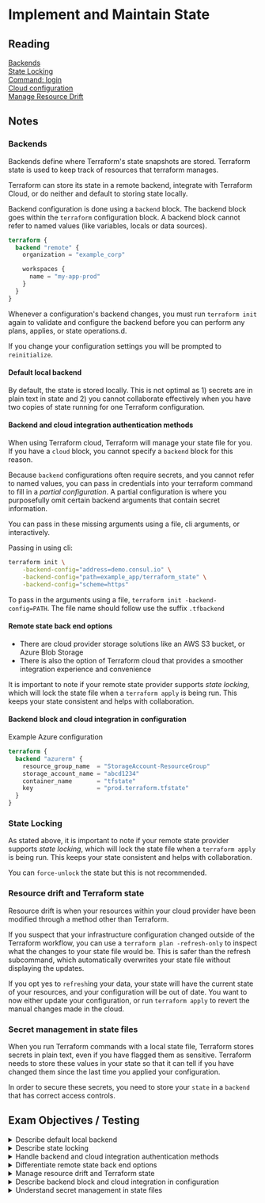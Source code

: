 # Implement and Maintain State

## Reading

[Backends](https://developer.hashicorp.com/terraform/language/v1.1.x/settings/backends)  
[State Locking](https://developer.hashicorp.com/terraform/language/v1.1.x/state/locking)  
[Command: login](https://developer.hashicorp.com/terraform/cli/commands/login)  
[Cloud configuration](https://developer.hashicorp.com/terraform/language/settings/terraform-cloud)  
[Manage Resource Drift](https://developer.hashicorp.com/terraform/tutorials/state/resource-drift#introduce-drift)  

## Notes

### **Backends**

Backends define where Terraform's state snapshots are stored. Terraform state is used to keep track of resources that terraform manages.

Terraform can store its state in a remote backend, integrate with Terraform Cloud, or do neither and default to storing state locally.

Backend configuration is done using a `backend` block. The backend block goes within the `terraform` configuration block. A backend block cannot refer to named values (like variables, locals or data sources).

```terraform
terraform {
  backend "remote" {
    organization = "example_corp"

    workspaces {
      name = "my-app-prod"
    }
  }
}
```

Whenever a configuration's backend changes, you must run `terraform init` again to validate and configure the backend before you can perform any plans, applies, or state operations.d.

If you change your configuration settings you will be prompted to `reinitialize`. 

#### **Default local backend**

By default, the state is stored locally. This is not optimal as 1) secrets are in plain text in state and 2) you cannot collaborate effectively when you have two copies of state running for one Terraform configuration.

#### **Backend and cloud integration authentication methods**

When using Terraform cloud, Terraform will manage your state file for you. If you have a `cloud` block, you cannot specify a `backend` block for this reason.

Because `backend` configurations often require secrets, and you cannot refer to named values, you can pass in credentials into your terraform command to fill in a *partial configuration*. A partial configuration is where you purposefully omit certain backend arguments that contain secret information.

You can pass in these missing arguments using a file, cli arguments, or interactively. 

Passing in using cli:
```bash
terraform init \
    -backend-config="address=demo.consul.io" \
    -backend-config="path=example_app/terraform_state" \
    -backend-config="scheme=https"
```

To pass in the arguments using a file, `terraform init -backend-config=PATH`. The file name should follow use the suffix `.tfbackend`

#### **Remote state back end options**

- There are cloud provider storage solutions like an AWS S3 bucket, or Azure Blob Storage
- There is also the option of Terraform cloud that provides a smoother integration experience and convenience

It is important to note if your remote state provider supports *state locking*, which will lock the state file when a `terraform apply` is being run. This keeps your state consistent and helps with collaboration.

#### **Backend block and cloud integration in configuration**

Example Azure configuration

```terraform
terraform {
  backend "azurerm" {
    resource_group_name  = "StorageAccount-ResourceGroup"
    storage_account_name = "abcd1234"
    container_name       = "tfstate"
    key                  = "prod.terraform.tfstate"
  }
}
```

### **State Locking**

As stated above, it is important to note if your remote state provider supports *state locking*, which will lock the state file when a `terraform apply` is being run. This keeps your state consistent and helps with collaboration.

You can `force-unlock` the state but this is not recommended.

### **Resource drift and Terraform state**

Resource drift is when your resources within your cloud provider have been modified through a method other than Terraform.

If you suspect that your infrastructure configuration changed outside of the Terraform workflow, you can use a `terraform plan -refresh-only` to inspect what the changes to your state file would be. This is safer than the refresh subcommand, which automatically overwrites your state file without displaying the updates.

If you opt yes to `refresh`ing your data, your state will have the current state of your resources, and your 
configuration will be out of date. You want to now either update your configuration, or run `terraform apply` to revert the manual changes made in the cloud. 

### **Secret management in state files**

When you run Terraform commands with a local state file, Terraform stores secrets in plain text, even if you have flagged them as sensitive. Terraform needs to store these values in your state so that it can tell if you have changed them since the last time you applied your configuration.

In order to secure these secrets, you need to store your `state` in a `backend` that has correct access controls. 

## Exam Objectives / Testing

<details>
<summary>Describe default local backend</summary>

- Default location of state in local
- Secrets are in plain text in state
- Limits collaboration as you shouldn't have two copies of state representing one Terraform configuration, which you will have if two people clone one Terraform repo with no remote backend
</details>

<details>
<summary>Describe state locking</summary>

- When modifying resources in the cloud, your state file is updated
- You don't want this file to be corrupted by two people editing it as the same time, hence locking
- In order to lock the state file, it needs to be in a remote state solution that supports *state locking*
</details>

<details>
<summary>Handle backend and cloud integration authentication methods</summary>

- When using a remote backend for your state, you will need to authenticate
- You can use a *partial configuration* by leaving sensitive arguments black in your `backend` block 
- You can then pass in the definition of these sensitive arguments using a file, cli arguments, or interactively
</details>

<details>
<summary>Differentiate remote state back end options</summary>

- There are cloud provider storage solutions like an AWS S3 bucket, or Azure Blob Storage
- There is also the option of Terraform cloud that provides a smoother integration experience and convenience
- It's pertinent that your `backend` provides state locking for collaboration
</details>

<details>
<summary>Manage resource drift and Terraform state</summary>

- Resource drift is when your resources within your cloud provider have been modified through a method other than Terraform
- You can use a `terraform plan -refresh-only` to inspect what the changes to your state file would be from this drift
- If you update your resources outside of the Terraform flow, you should run `terraform plan -refresh-only` and then ensure that you update your Terraform configuration to match what is in the cloud provider
</details>

<details>
<summary>Describe backend block and cloud integration in configuration</summary>

- The `backend` block is configured within the `terraform` block
```terraform
terraform {
  backend "azurerm" {
    resource_group_name  = "StorageAccount-ResourceGroup"
    storage_account_name = "abcd1234"
    container_name       = "tfstate"
    key                  = "prod.terraform.tfstate"
  }
}
```
</details>

<details>
<summary>Understand secret management in state files</summary>

- When you run Terraform commands with a local state file, Terraform stores secrets in plain text
- In order to secure these secrets, you need to store your `state` in a `backend`
</details>